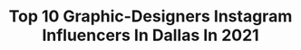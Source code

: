 ---
title: Top 10 Graphic-Designers Instagram Influencers In Dallas In 2021
description: >-
  Find top graphic-designers Instagram influencers in Dallas in 2021. Most popular hashtags: #art #nba #lakers #graphicdesign.
platform: Instagram
hits: 23
text_top: Analyze the most popular Instagram accounts on inBeat.
text_bottom: Our database has 23 Instagram influencers like this in Dallas, United States for you to collaborate.
profiles:
  - username: "high_vis"
    fullname: >-
      High Vis
    bio: >-
      📍#Dallas / Founder @dtxstreet Navy Veteran / Photographer / Graphic Designer 👇🏽😷👇🏽😷👇🏽Masks & Sanitizer - Stop the Spread
    location: "United States"
    followers: 18135
    engagement: 206
    commentsToLikes: 0.043300
    id: ck5zmw0gdnbcw0i14wonb0vu7
    verified: false
    hashtags: "#a7rii, #urbangathering, #shotzdelight, #jaw"
  - username: "magdiellop"
    fullname: >-
      Magdiel • Artist
    bio: >-
      #Visualartist based in #Dallas TX For inquiries please email hello@magdiellopez.com For process videos go to: YouTube.com/magdiellop
    location: "United States"
    followers: 94845
    engagement: 243
    commentsToLikes: 0.010996
    id: ck1393gvajbuj0i19fswps9o9
    verified: false
    hashtags: "#designeveryday, #graphicroozane, #adobeentral, #slantedpublishers"
  - username: "paigeforrest"
    fullname: >-
      Paige Martindell
    bio: >-
      Dallas | Fueled by His strength† Fitness Instructor & Graphic Designer Co-Owner + Creative: @class_studios @lululemon ambassador
    location: "United States"
    followers: 10955
    engagement: 691
    commentsToLikes: 0.118136
    id: ck0ucamt0gcsl0i199uow2uol
    verified: false
    hashtags: "#shinethatlight, #sponsored, #getyourasstoclass, #myable"
  - username: "temi.coker"
    fullname: >-
      Temi Coker
    bio: >-
      Photographer —— Graphic Designer 1/2 of @cokerstudio Creative Resident @adobeaero @SonyAlpha Collective Dallas, Texas Temi@coker.studio
    location: "United States"
    followers: 98228
    engagement: 221
    commentsToLikes: 0.021427
    id: ck15px7u5033u0i19yn0mty9x
    verified: false
    hashtags: "#blackartrising, #design, #adobeaero, #blackartrisingcontest"
  - username: "boosee.prod"
    fullname: >-
      BooSee.Prod™ ✪
    bio: >-
      Sports Creative • Video Editor / Graphic Designer • DM / Email for freelance projects • Clients within the NBA
    location: "United States"
    followers: 3431
    engagement: 1921
    commentsToLikes: 0.053896
    id: ckf5vyvjpqc010j231bnw4hc3
    verified: false
    hashtags: ""
  - username: "redcorn"
    fullname: >-
      Ryan RedCorn
    bio: >-
      Osage. Graphic designer & photographer. Owner Buffalo Nickel Creative, member of the 1491s. Ask to repost my images.
    location: "United States"
    followers: 23805
    engagement: 446
    commentsToLikes: 0.024049
    id: ck0vxwnsk13yp0i19h5gqelui
    verified: false
    hashtags: "#indigenous, #mediumformat, #profoto, #pawhuska"
  - username: "srelix"
    fullname: >-
      Mikey Halim
    bio: >-
      Graphic Designer // @mikey_halim Clients within @NBA, @FIBA, @EXTFootball - Enquiries: DM or Email 📩
    location: "United States"
    followers: 100267
    engagement: 680
    commentsToLikes: 0.026983
    id: ck8tbi6mnvs150j78gd4afe13
    verified: false
    hashtags: "#xbox, #ballislife, #love, #pacers"
  - username: "cheligfx"
    fullname: >-
      Che1ique
    bio: >-
      Graphic Artist // Remember you have infinite potential! Clients with: NBA l B/R | Knicks | ESPN Open to work! 💥 Inquiries: cheliross90@yahoo.com
    location: "United States"
    followers: 5611
    engagement: 1642
    commentsToLikes: 0.060103
    id: ck5qb4i8qjroe0i11wubzm7lu
    verified: false
    hashtags: "#art, #lebron, #kobebryant, #artists"
  - username: "gillie_edits"
    fullname: >-
      GillieEdits
    bio: >-
      ✖️Where Sports & Art Collide ✖️ NY based artist 🇺🇸 ✖️self taught ✖️ DM for Custom edits ✖️YouTube 🔻
    location: "United States"
    followers: 15772
    engagement: 1290
    commentsToLikes: 0.016394
    id: ck13d16o8357m0i19vxn12x2y
    verified: false
    hashtags: "#billsmafia, #speed, #lakers, #art"
  - username: "piotrekz.prod"
    fullname: >-
      Piotr Jasiolek
    bio: >-
      24 || Freelance Content Creator 🎨 Clients within NBA || FIBA || RNS || DUNK ELITE || BKFC and more 🎥 130.000 Subscribers On YouTube 💼 Open to work!
    location: "United States"
    followers: 4379
    engagement: 2637
    commentsToLikes: 0.036273
    id: ck55pzskmbrc80i11hzqy8ev7
    verified: false
    hashtags: "#nbanews, #lebron, #sportsedits, #derrickrose"
---